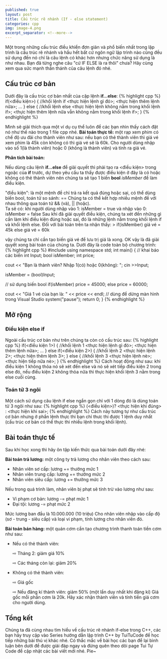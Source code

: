```yaml
---
published: true
layout: post
title: Cấu trúc rẽ nhánh (If - else statement)
categories: cpp
img: image-4.png
excerpt_separator: <!--more-->
---
```

Một trong những cấu trúc điều khiển đơn giản và phổ biến nhất trong lập trình là cấu trúc rẽ nhánh và hầu hết bất cứ ngôn ngữ lập trình nào cũng đều sử dụng đến nó chỉ là câu lệnh có khác hơn nhưng chức năng sử dụng là như nhau. Bạn đã từng nghe câu "cứ IF ELSE là ra thôi" chưa? Hãy cùng xem qua sức mạnh thần thánh của câu lệnh đó nhé.
<!--more-->

## Cấu trúc cơ bản
Dưới đây là cấu trúc cơ bản nhất của cặp lệnh **if...else**:
{% highlight cpp %}
  if(<điều kiện>)
  {
      //khối lệnh if
      <thực hiện lệnh gì đó>;
      <thực hiện thêm lệnh nữa>;
      ...
  }
  else
  {
      //khối lệnh else
      <thực hiện lệnh không nằm trong khối lệnh if>;
      <thực hiện thêm lệnh nữa vẫn không nằm trong khối lệnh if>;
  }
{% endhighlight %}

Mình sẽ giải thích qua một ví dụ cụ thể luôn để các bạn nhìn thấy cách đặt nó như thế nào trong 1 file cpp nhé.
**Bài toán thực tế:** một rạp xem phim có chế độ ưu đãi cho thành viên như sau: nếu bạn có thẻ thành viên thì giá vé xem phim là 45k còn không có thì giá vé sẽ là 60k. Cho người dùng nhập vào số 1(là thành viên) hoặc 0 (không là thành viên) và tính ra giá vé.

**Phân tích bài toán:**

Nếu dùng câu lệnh **if...else** để giải quyết thì phải tạo ra \<điều kiện\> trong ngoặc của **if** trước, dự theo yêu cầu ta thấy được điều kiện ở đây là có hoặc không có thẻ thành viên nên chúng ta sẽ tạo 1 biến **bool** _isMember_ để làm điều kiện.
<div class="alert alert-info">
"điều kiện": là một mệnh đề chỉ trả ra kết quả đúng hoặc sai, có thể dùng biến bool, toán tử so sánh: ==
Chúng ta có thể kết hợp nhiều mệnh đề với nhau thông qua toán tử && (và), || (hoặc).
</div>
Ta sẽ có: khi người dùng nhập vào 1: isMember = true và nhập vào 0: isMember = false
Sau khi đã giải quyết điều kiện, chúng ta xét đến những gì cần làm khi điều kiện đúng hoặc sai, đó là những lệnh nằm trong khối lệnh if và khối lệnh else. Đối với bài toán trên ta nhận thấy:
> if(isMember) giá vé = 45k else giá vé = 60k 

vậy chúng ta chỉ cần tạo biến giá vé để lưu trị giá là xong. OK vậy là đã giải quyết xong bài toán của chúng ta. Dưới đây là code toàn bộ chương trình:
{% highlight cpp %}
#include <iostream>
using namespace std;
int main()
{
  // khai báo các biến
  int Input;
  bool isMember;
  int price;
  
  cout << "Bạn là thành viên? Nhập 1(có) hoặc 0(không): ";
  cin >>Input;
  
  isMember = (bool)Input;
  
  // sử dụng biến bool
  if(isMember)
    price = 45000;
  else
    price = 60000;
  
  cout << "Giá 1 vé của bạn là: " << price << endl;
  // dùng để dừng màn hình trong Visual Studio
  system("pause");
  return 0;
}
{% endhighlight %}

## Mở rộng
### Điều kiện else if
Ngoài cấu trúc cơ bản như trên chúng ta còn có cấu trúc sau:
{% highlight cpp %}
  if(<điều kiện 1>)
  {
      //khối lệnh 1
      <thực hiện lệnh gì đó>;
      <thực hiện thêm lệnh nữa>;
      ...
  }
  else if(<điều kiện 2>)
  {
      //khối lệnh 2
      <thực hiện lệnh 2>;
      <thực hiện thêm lệnh 3>;
  }
  else 
  {
      //khối lệnh 3
      <thực hiện lệnh nè>;
      <thực hiện tiếp nữa nè>;
  }
{% endhighlight %}
Cách hoạt động như sau: khi điều kiện 1 không thỏa nó sẽ xét đến else và nó sẽ xét tiếp điều kiện 2 trong else đó, nếu điều kiện 2 không thỏa nữa thì thực hiện khối lệnh 3 nằm trong else cuối cùng.


### Toán tử 3 ngôi
Một cách sử dụng câu lệnh if else ngắn gọn chỉ với 1 dòng đó là dùng toán tử 3 ngôi như sau:
{% highlight cpp %}
  (<điều kiện>)? <thực hiện khi đúng> : <thực hiện khi sai>;
{% endhighlight %}
Cách này tương tự như cấu trúc cơ bản nhưng ở phần lệnh thực thi bạn chỉ thưc thi được 1 lệnh duy nhất (cấu trúc cơ bản có thể thực thi nhiều lệnh trong khối lệnh).

## Bài toán thực tế
Sau khi học xong thì hãy ôn tập kiến thức qua bài toán dưới đây nhé:
        
**Bài toán trả lương:** một công ty trả lương cho nhân viên theo cách sau:
- Nhân viên sơ cấp: lương += thưởng mức 1
- Nhân viên trung cấp: lương += thưởng mức 2
- Nhân viên siêu cấp: lương += thưởng mức 3
        
Nếu trong quá trình làm, nhân viên bị phạt sẽ tính trừ vào lương như sau:
- Vi phạm cơ bản: lương -= phạt mức 1
- Đại tội: lương -= phạt mức 2
       
Mức lương ban đầu là 10.000.000 (10 triệu)
Cho nhân viên nhập vào cấp độ (sơ - trung - siêu cấp) và loại vi phạm, tính lương cho nhân viên đó.
        
**Bài toán bán hàng:** một quán cơm cần tạo chương trình thanh toán tiền cơm như sau:
- Nếu có thẻ thành viên:
        
    ⇨ Tháng 2: giảm giá 10%
        
    ⇨ Các tháng còn lại: giảm 20%
- Không có thẻ thành viên:
        
    ⇨ Giá gốc
        
    ⇨ Nếu đăng kí thành viên: giảm 50% (một lần duy nhất khi đăng kí)
Giá gốc mỗi phần cơm là 20k. Hãy xác nhận thành viên và tính tiền giá cơm cho người dùng.

## Tổng kết
Chúng ta đã cùng nhau tìm hiểu về cấu trúc rẽ nhánh if-else trong C++, các bạn hãy truy cập vào Series hướng dẫn lập trình C++ by TuiTuCode để học tiếp những bài thú vị khác nhé.
Có thắc mắc về bài học các bạn để lại bình luận bên dưới để được giải đáp ngay và đừng quên theo dõi page Tui Tự Code để cập nhật các bài viết mới nhé. Pie~